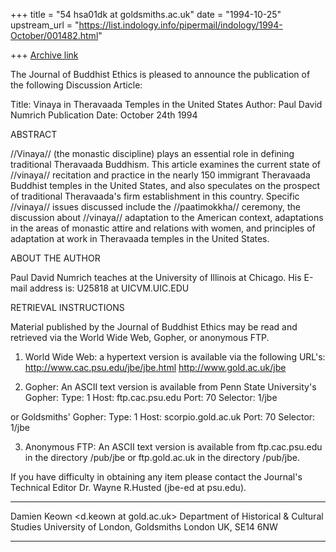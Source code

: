 +++
title = "54 hsa01dk at goldsmiths.ac.uk"
date = "1994-10-25"
upstream_url = "https://list.indology.info/pipermail/indology/1994-October/001482.html"

+++
[Archive link](https://list.indology.info/pipermail/indology/1994-October/001482.html)

The Journal of Buddhist Ethics is pleased to announce the publication of the
following Discussion Article:

Title: Vinaya in Theravaada Temples in the United States
Author: Paul David Numrich
Publication Date: October 24th 1994

ABSTRACT

 //Vinaya// (the monastic discipline) plays an essential role in
defining traditional Theravaada Buddhism. This article examines the
current state of //vinaya// recitation and practice in the nearly 150
immigrant Theravaada Buddhist temples in the United States, and also
speculates on the prospect of traditional Theravaada's firm
establishment in this country. Specific //vinaya// issues discussed
include the //paatimokkha// ceremony, the discussion about //vinaya//
adaptation to the American context, adaptations in the areas of
monastic attire and relations with women, and principles of adaptation
at work in Theravaada temples in the United States.

ABOUT THE AUTHOR

Paul David Numrich teaches at the University of Illinois at Chicago. His
E-mail address is: U25818 at UICVM.UIC.EDU

RETRIEVAL INSTRUCTIONS

Material published by the Journal of Buddhist Ethics may be read and retrieved
via the World Wide Web, Gopher, or anonymous FTP.

1) World Wide Web: a hypertext version is available via the following URL's:
http://www.cac.psu.edu/jbe/jbe.html
http://www.gold.ac.uk/jbe

2) Gopher: An ASCII text version is available from Penn State University's
Gopher:
        Type:           1
        Host:           ftp.cac.psu.edu
        Port:           70
        Selector:       1/jbe

 or Goldsmiths' Gopher:
        Type:           1
        Host:           scorpio.gold.ac.uk
        Port:           70
        Selector:       1/jbe

3) Anonymous FTP: An ASCII text version is available from ftp.cac.psu.edu in
the directory /pub/jbe or ftp.gold.ac.uk in the directory /pub/jbe.

If you have difficulty in obtaining any item please contact the Journal's
Technical Editor Dr. Wayne R.Husted (jbe-ed at psu.edu).

*************************************************
Damien Keown <d.keown at gold.ac.uk>
Department of Historical & Cultural Studies
University of London, Goldsmiths
London UK, SE14 6NW                                                    
*************************************************






